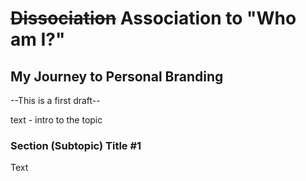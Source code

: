 # ~~Dissociation~~ Association to "Who am I?"
## My Journey to Personal Branding
--This is a first draft--

text - intro to the topic

### Section (Subtopic) Title #1

Text
